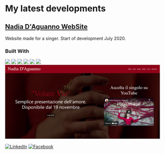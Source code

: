 
# My latest developments</h1>

## <a href="https://www.nadiadaguanno.com" >Nadia D'Aguanno WebSite</a> 
Website made for a singer. Start of development July 2020.
### Built With  
![](https://img.shields.io/badge/Bootstrap-563D7C?style=for-the-badge&logo=bootstrap&logoColor=white)
![](https://img.shields.io/badge/HTML5-E34F26?style=for-the-badge&logo=html5&logoColor=white)
![](https://img.shields.io/badge/CSS3-1572B6?style=for-the-badge&logo=css3&logoColor=white)
![](https://img.shields.io/badge/JavaScript-323330?style=for-the-badge&logo=javascript&logoColor=F7DF1E)
![](https://img.shields.io/badge/PHP-777BB4?style=for-the-badge&logo=php&logoColor=white)
![](https://img.shields.io/badge/MySQL-00000F?style=for-the-badge&logo=mysql&logoColor=white)
[![Product Name Screen Shot][product-screenshot]](https://www.nadiadaguanno.com)
 


[![LinkedIn][linkedin-shield]][linkedin-url]
[![Facebook][facebook-shield]][facebook-url]
<!--
**AndreaDagg/AndreaDagg** is a ✨ _special_ ✨ repository because its `README.md` (this file) appears on your GitHub profile. -->

<!--
![](https://github-readme-stats.vercel.app/api/top-langs/?username=AndreaDagg&show_icons=true&theme=radical)
![](https://github-readme-stats.vercel.app/api?username=AndreaDagg&count_private=true&show_icons=true&theme=radical)
-->
<!-- MARKDOWN LINKS & IMAGES -->
<!-- https://www.markdownguide.org/basic-syntax/#reference-style-links -->

[linkedin-shield]: https://img.shields.io/badge/LinkedIn-0077B5?style=for-the-badge&logo=linkedin&logoColor=white
[linkedin-url]: https://www.linkedin.com/in/andreadagg/
[facebook-shield]: 	https://img.shields.io/badge/Facebook-1877F2?style=for-the-badge&logo=facebook&logoColor=white
[facebook-url]: https://www.facebook.com/andrea.daguanno.3/

[product-screenshot]: images/Screenshot_Nad.png
